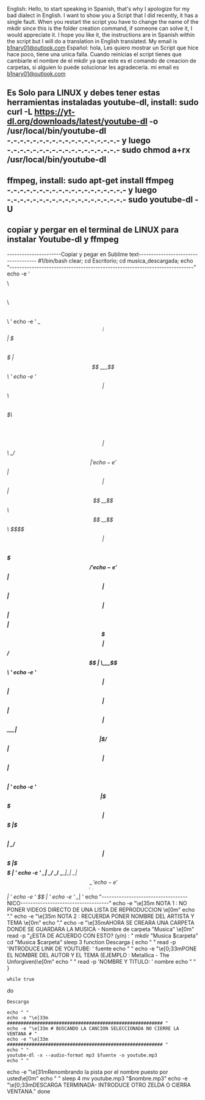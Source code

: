English: 
Hello, to start speaking in Spanish, that's why I apologize for my bad dialect in English.
I want to show you a Script that I did recently, it has a single fault. When you restart the script you have to change the name of the mkdir since this is the folder creation command, if someone can solve it, I would appreciate it.
I hope you like it, the instructions are in Spanish within the script but I will do a translation in English translated.
My email is b1nary01@outlook.com
Español:
hola,
Les quiero mostrar un Script que hice hace poco, tiene una unica falla. Cuando reinicias el script tienes que cambiarle el nombre de el mkdir ya que este es el comando de creacion de carpetas, si alguien lo puede solucionar les agradeceria.
mi email es b1nary01@outlook.com

Es Solo para LINUX y debes tener estas herramientas instaladas
youtube-dl, install: sudo curl -L https://yt-dl.org/downloads/latest/youtube-dl -o /usr/local/bin/youtube-dl
-.-.-.-.-.-.-.-.-.-.-.-.-.-.-.-.-.-
y luego
-.-.-.-.-.-.-.-.-.-.-.-.-.-.-.-.-.-
sudo chmod a+rx /usr/local/bin/youtube-dl
---------------------------------------------------------------
ffmpeg, install: sudo apt-get install ffmpeg 
-.-.-.-.-.-.-.-.-.-.-.-.-.-.-.-.-.-.-
y luego
-.-.-.-.-.-.-.-.-.-.-.-.-.-.-.-.-.-.-
sudo youtube-dl -U
--------------------------------------------------------------
copiar y pergar en el terminal de LINUX para instalar Youtube-dl y ffmpeg
--------------------------------------------------------------

----------------------Copiar y pegar en Sublime text------------------------------------
#1/bin/bash
clear;
cd Escritorio;
cd musica_descargada;
echo "---------------------------------------------------------------------------"
echo -e ' $$$$$$$$\        $$\                 $$\      $$\            $$$$$$\   '
echo -e ' \__$$  __|       $$ |                $$$\    $$$ |          $$ ___$$\  '
echo -e '    $$ |$$\   $$\ $$$$$$$\   $$$$$$\  $$$$\  $$$$ | $$$$$$\  \_/   $$ | '
echo -e '    $$ |$$ |  $$ |$$  __$$\ $$  __$$\ $$\$$\$$ $$ |$$  __$$\   $$$$$ /  '
echo -e '    $$ |$$ |  $$ |$$ |  $$ |$$$$$$$$ |$$ \$$$  $$ |$$ /  $$ |  \___$$\  '
echo -e '    $$ |$$ |  $$ |$$ |  $$ |$$   ____|$$ |\$  /$$ |$$ |  $$ |$$\   $$ | '
echo -e '    $$ |\$$$$$$  |$$$$$$$  |\$$$$$$$\ $$ | \_/ $$ |$$$$$$$  |\$$$$$$  | '
echo -e '    \__| \______/ \_______/  \_______|\__|     \__|$$  ____/  \______/  '
echo -e '                                                  $$ |                  '
echo -e '                                                  $$ |                  ' 
echo -e '                                                  \__|                  '
echo "-----------------------------------NICO------------------------------------"
echo -e "\e[35m NOTA 1 : NO PONER VIDEOS DIRECTO DE UNA LISTA DE REPRODUCCION \e[0m"
echo "."
echo -e "\e[35m NOTA 2 : RECUERDA PONER NOMBRE DEL ARTISTA Y TEMA \e[0m"
echo "."
echo -e "\e[35mAHORA SE CREARA UNA CARPETA DONDE SE GUARDARA LA MUSICA - Nombre de carpeta "Musica" \e[0m"
read -p "¿ESTA DE ACUERDO CON ESTO? (y/n) : "
mkdir "Musica $carpeta"
cd "Musica $carpeta"
sleep 3
function Descarga {
	echo " "
	read -p 'INTRODUCE LINK DE YOUTUBE: ' fuente
	echo " "
	echo -e "\e[0;33mPONE EL NOMBRE DEL AUTOR Y EL TEMA (EJEMPLO : Metallica - The Unforgiven)\e[0m"
	echo " "
	read -p 'NOMBRE Y TITULO: ' nombre
	echo " "
	}

	while true
do

	Descarga

	echo " "
	echo -e "\e[33m ######################################################### "
	echo -e "\e[33m # BUSCANDO LA CANCION SELECCIONADA NO CIERRE LA VENTANA # "
    echo -e "\e[33m ######################################################### "
    echo " "
	youtube-dl -x --audio-format mp3 $fuente -o youtube.mp3
	echo " "
echo -e "\e[31mRenombrando la pista por el nombre puesto por usted\e[0m"
echo " "
sleep 4
mv youtube.mp3 "$nombre.mp3"
echo -e "\e[0;33mDESCARGA TERMINADA- INTRODUCE OTRO ZELDA O CIERRA VENTANA."
done

